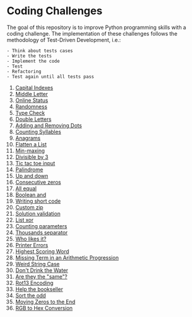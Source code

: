 # Coding Challenges

The goal of this repository is to improve Python programming skills with a coding challenge. 
The implementation of these challenges follows the methodology of Test-Driven Development, i.e.:

    - Think about tests cases
    - Write the tests
    - Implement the code
    - Test
    - Refactoring
    - Test again until all tests pass
    
1. [Capital Indexes](src/challenge01.py)
2. [Middle Letter](src/challenge02.py)
3. [Online Status](src/challenge03.py)
4. [Randomness](src/challenge04.py)
5. [Type Check](src/challenge05.py)
6. [Double Letters](src/challenge06.py)
7. [Adding and Removing Dots](src/challenge07.py)
8. [Counting Syllables](src/challenge08.py)
9. [Anagrams](src/challenge09.py)
10. [Flatten a List](src/challenge10.py)
11. [Min-maxing](src/challenge11.py)
12. [Divisible by 3](src/challenge12.py)
13. [Tic tac toe input](src/challenge13.py)
14. [Palindrome](src/challenge14.py)
15. [Up and down](src/challenge15.py)
16. [Consecutive zeros](src/challenge16.py)
17. [All equal](src/challenge17.py)
18. [Boolean and](src/challenge18.py)
19. [Writing short code](src/challenge19.py)
20. [Custom zip](src/challenge20.py)
21. [Solution validation](src/challenge21.py)
22. [List xor](src/challenge22.py)
23. [Counting parameters](src/challenge23.py)
24. [Thousands separator](src/challenge24.py)
25. [Who likes it?](src/challenge25.py)
26. [Printer Errors](src/challenge26.py)
27. [Highest Scoring Word](src/challenge27.py)
28. [Missing Term in an Arithmetic Progression](src/challenge28.py)
29. [Weird String Case](src/challenge29.py)
30. [Don't Drink the Water](src/challenge30.py)
31. [Are they the "same"?](src/challenge31.py)
32. [Rot13 Encoding](src/challenge32.py)
33. [Help the bookseller](src/challenge33.py)
34. [Sort the odd](src/challenge34.py)
35. [Moving Zeros to the End](src/challenge35.py)
36. [RGB to Hex Conversion](src/challenge36.py)